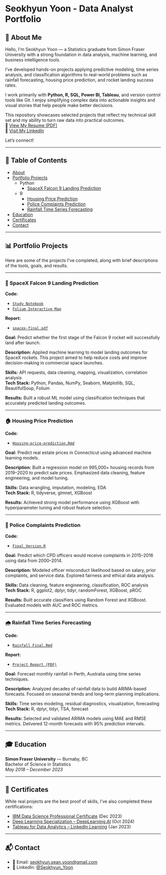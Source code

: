 # Seokhyun Yoon - Data Analyst Portfolio

## 👋 About Me

Hello, I'm Seokhyun Yoon — a Statistics graduate from Simon Fraser University with a strong foundation in data analysis, machine learning, and business intelligence tools.

I’ve developed hands-on projects applying predictive modeling, time series analysis, and classification algorithms to real-world problems such as rainfall forecasting, housing price prediction, and rocket landing success rates.

I work primarily with **Python, R, SQL, Power BI, Tableau**, and version control tools like Git. I enjoy simplifying complex data into actionable insights and visual stories that help people make better decisions.

This repository showcases selected projects that reflect my technical skill set and my ability to turn raw data into practical outcomes.  
📄 [View My Resume (PDF)](Seokhyun_Yoon_resume_new.pdf)  
🔗 [Visit My LinkedIn](https://www.linkedin.com/in/seokhyun-yoon-241a61104/)

Let’s connect!

---

## 📁 Table of Contents

- [About](#about)
- [Portfolio Projects](#portfolio-projects)
  - Python
    - [SpaceX Falcon 9 Landing Prediction](#spacex-falcon-9-landing-prediction)
  - R
    - [Housing Price Prediction](#housing-price-prediction)
    - [Police Complaints Prediction](#police-complaints-prediction)
    - [Rainfall Time Series Forecasting](#rainfall-time-series-forecasting)
- [Education](#education)
- [Certificates](#certificates)
- [Contact](#contacts)

---

## 📊 Portfolio Projects

Here are some of the projects I've completed, along with brief descriptions of the tools, goals, and results.

---

### 🚀 SpaceX Falcon 9 Landing Prediction

**Code:**  
- [`Study Notebook`](https://github.com/DoubleOne7/coursera/blob/main/coursera-study-project.ipynb)  
- [`Folium Interactive Map`](https://nbviewer.org/github/DoubleOne7/coursera/blob/main/lab_jupyter_launch_site_location%20%282%29.ipynb)  

**Report:**  
- [`spacex-final.pdf`](https://github.com/DoubleOne7/coursera/blob/main/spacex-final.pdf)

**Goal:** Predict whether the first stage of the Falcon 9 rocket will successfully land after launch.

**Description:** Applied machine learning to model landing outcomes for SpaceX rockets. This project aimed to help reduce costs and improve decision-making in commercial space launches.

**Skills:** API requests, data cleaning, mapping, visualization, correlation analysis  
**Tech Stack:** Python, Pandas, NumPy, Seaborn, Matplotlib, SQL, BeautifulSoup, Folium

**Results:** Built a robust ML model using classification techniques that accurately predicted landing outcomes.

---

### 🏠 Housing Price Prediction

**Code:**  
- [`Housing-price-prediction.Rmd`](https://github.com/DoubleOne7/Housing-prediciton-project/blob/main/Housing-price-prediction.Rmd)

**Goal:** Predict real estate prices in Connecticut using advanced machine learning models.

**Description:** Built a regression model on 995,000+ housing records from 2019–2020 to predict sale prices. Emphasized data cleaning, feature engineering, and model tuning.

**Skills:** Data wrangling, imputation, modeling, EDA  
**Tech Stack:** R, tidyverse, glmnet, XGBoost

**Results:** Achieved strong model performance using XGBoost with hyperparameter tuning and robust feature selection.

---

### 🚓 Police Complaints Prediction

**Code:**  
- [`Final_Version.R`](https://github.com/jasondang01/440module2-jason-tyler-sean/blob/main/Final_Version.R)

**Goal:** Predict which CPD officers would receive complaints in 2015–2016 using data from 2000–2014.

**Description:** Modeled officer misconduct likelihood based on salary, prior complaints, and service data. Explored fairness and ethical data analysis.

**Skills:** Data cleaning, feature engineering, classification, ROC analysis  
**Tech Stack:** R, ggplot2, dplyr, tidyr, randomForest, XGBoost, pROC

**Results:** Built accurate classifiers using Random Forest and XGBoost. Evaluated models with AUC and ROC metrics.

---

### 🌧️ Rainfall Time Series Forecasting

**Code:**  
- [`Rainfall Final.Rmd`](https://github.com/bba32/stat485/blob/main/Rainfall%20Final.Rmd)

**Report:**  
- [`Project Report (PDF)`](https://github.com/DoubleOne7/Data-Analysis-Portfolio-/blob/main/485%20Project%20Report%20Official.pdf)

**Goal:** Forecast monthly rainfall in Perth, Australia using time series techniques.

**Description:** Analyzed decades of rainfall data to build ARIMA-based forecasts. Focused on seasonal trends and long-term planning implications.

**Skills:** Time series modeling, residual diagnostics, visualization, forecasting  
**Tech Stack:** R, dplyr, tidyr, TSA, forecast

**Results:** Selected and validated ARIMA models using MAE and RMSE metrics. Delivered 12-month forecasts with 95% prediction intervals.

---

## 🎓 Education

**Simon Fraser University** — Burnaby, BC  
Bachelor of Science in Statistics  
*May 2018 – December 2023*

---

## 📜 Certificates

While real projects are the best proof of skills, I’ve also completed these certifications:

- [IBM Data Science Professional Certificate](https://www.coursera.org/account/accomplishments/specialization/XQD6FNV9Q5FB) (Dec 2023)
- [Deep Learning Specialization – DeepLearning.AI](https://coursera.org/share/HROP8FKWDLCK) (Oct 2024)  
- [Tableau for Data Analytics – LinkedIn Learning](https://www.linkedin.com/learning/certificates/814d91fd0c6ab19bb16c9d29fd23fb3a7915ad908637ed0b5ba19f5684ac1dc5) (Jan 2023)

---

## 📬 Contact

- 📧 Email: [seokhyun.sean.yoon@gmail.com](mailto:seokhyun.sean.yoon@gmail.com)  
- 💼 LinkedIn: [@Seokhyun_Yoon](https://www.linkedin.com/in/seokhyun-yoon-241a61104/)
